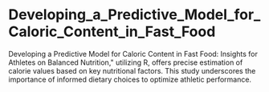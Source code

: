 # Developing_a_Predictive_Model_for_Caloric_Content_in_Fast_Food
Developing a Predictive Model for Caloric Content in Fast Food: Insights for Athletes on Balanced Nutrition," utilizing R, offers precise estimation of calorie values based on key nutritional factors. This study underscores the importance of informed dietary choices to optimize athletic performance.

